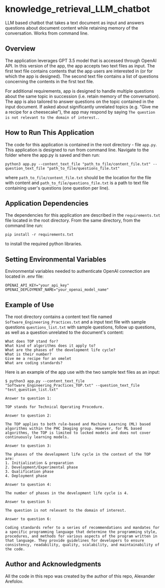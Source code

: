 # knowledge_retrieval_LLM_chatbot
LLM based chatbot that takes a text document as input and answers questions about document content while retaining memory of the conversation. Works from command line.


## Overview
The application leverages GPT 3.5 model that is accessed through OpenAI API.  In this version of the app, the app accepts two text files as input. The first text file contains contents that the app users are interested in (or for which the app is designed). The second text file contains a list of questions concerning the contents in the first text file. 

For additional requirements,  app is designed to handle multiple questions about the same topic in succession (i.e. retain memory of the conversation).  The app is also tailored to answer questions on the topic contained in the input document. If asked about significantly unrelated topics (e.g. “Give me a recipe for a cheesecake”), the app may respond by saying ``The question is not relevant to the domain of interest.``.

## How to Run This Application
The code for this application is contained in the root directory - file `app.py`.  This application is designed to run from command line.  Navigate to the folder where the app.py is saved and then run:
```
python3 app.py --content_text_file "path_to_file/content_file.txt" --question_text_file "path_to_file/questions_file.txt" 

```
where `path_to_file/content_file.txt` should be the location for the file with content and `path_to_file/questions_file.txt` is a path to text file containing user's questions (one question per line).

## Application Dependencies
The dependencies for this application are described in the `requirements.txt` file located in the root directory.  From the same directory, from the command line run:
```
pip install -r requirements.txt
```
to install the required python libraries.

## Setting Environmental Variables
Environmental variables needed to authenticate OpenAI connection are located in .env file:
```
OPENAI_API_KEY="your_api_key"
OPENAI_DEPLOYMENT_NAME="your_openai_model_name"
```

## Example of Use
The root directory contains a content text file named `Software_Engineering_Practices.txt` and a input text file with sample questions `questions_list.txt` with sample questions, follow up questions, as well as a question unrelated to the document's content:
```
What does TOP stand for?
What kind of algorithms does it apply to?
What are the phases of the development life cycle?
What is their number?
Give me a recipe for an omelet
What are coding standards?
```

Here is an example of the app use with the two sample text files as an input:
```
$ python3 app.py --content_text_file "Software_Engineering_Practices_TOP.txt" --question_text_file "test_question_list.txt" 

Answer to question 1: 

TOP stands for Technical Operating Procedure. 

Answer to question 2: 

The TOP applies to both rule-based and Machine Learning (ML) based algorithms within the PHC Imaging group. However, for ML based algorithms, the TOP is limited to locked models and does not cover continuously learning models. 

Answer to question 3: 

The phases of the development life cycle in the context of the TOP are:
1. Initialization & preparation
2. Development/Experimental phase
3. Qualification phase
4. Deployment phase

Answer to question 4:

The number of phases in the development life cycle is 4.

Answer to question 5:

The question is not relevant to the domain of interest.

Answer to question 6:

Coding standards refer to a series of recommendations and mandates for a specific programming language that determine the programming style, procedures, and methods for various aspects of the program written in that language. They provide guidelines for developers to ensure consistency, readability, quality, scalability, and maintainability of the code.
```


## Author and Acknowledgments
All the code in this repo was created by the author of this repo, Alexander Arefolov. 
